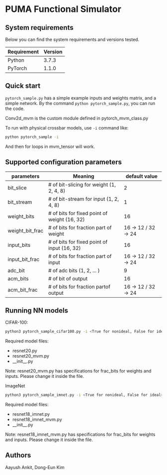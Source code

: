 # PUMA Functional Simulator

## System requirements

Below you can find the system requirements and versions tested.

| Requirement | Version                    |
| ----------- | -------------------------- |
| Python      | 3.7.3                      |
| PyTorch      | 1.1.0                      |


## Quick start

`pytorch_sample.py` has a simple example inputs and weights matrix, and a simple network.
By the command `python pytorch_sample.py`, you can run the code. 

Conv2d_mvm is the custom module defined in pytorch_mvm_class.py

To run with physical crossbar models, use `-i` command like:
```bash
python pytorch_sample -i
```
And then for loops in mvm_tensor will work. 


## Supported configuration parameters

| parameters      | Meaning                                      | default value        |
| --------------- | -------------------------------------------- | -------------------- |
| bit_slice       | # of bit-slicing for weight (1, 2, 4, 8)     |       2              |
| bit_stream      | # of bit-stream for input (1, 2, 4, 8)       |       1              |
| weight_bits     | # of bits for fixed point of weight (16, 32) |      16              |
| weight_bit_frac | # of bits for fraction part of weight        |  16 -> 12 / 32 -> 24 |
| input_bits      | # of bits for fixed point of input (16, 32)  |      16              |
| input_bit_frac  | # of bits for fraction part of input         |  16 -> 12 / 32 -> 24 |
| adc_bit         | # of adc bits (1, 2, ... )                   |       9              |
| acm_bits        | # of bit of output                           |      16              |
| acm_bit_frac    | # of bits for fraction partof output         |  16 -> 12 / 32 -> 24 |


## Running NN models

CIFAR-100:
```bash
python3 pytorch_sample_cifar100.py -i <True for nonideal, False for ideal> -b <batch-size> --pretrained models/resnet20fp_cifar10.pth.tar --evaluate
```

Required model files:
- resnet20.py
- resnet20_mvm.py
- \_\_init\_\_.py

Note: resnet20_mvm.py has specifications for frac_bits for weights and inputs. Please change it inside the file. 

ImageNet
```bash
python3 pytorch_sample_imnet.py -i <True for nonideal, False for ideal> -b <batch-size> --pretrained models/resnet18_imnet_fp.pth.ar --evaluate
```
Required model files:
- resnet18_imnet.py
- resnet18_imnet_mvm.py
- \_\_init\_\_.py

Note: resnet18_imnet_mvm.py has specifications for frac_bits for weights and inputs. Please change it inside the file.


## Authors

Aayush Ankit, Dong-Eun Kim
